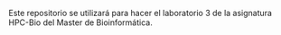 Este repositorio se utilizará para hacer el laboratorio 3 de la asignatura HPC-Bio del Master de Bioinformática.

